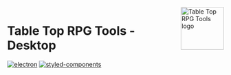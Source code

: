 <img src="https://github.com/GuiiMoraes/TableTopRpg-tools/blob/main/packages%2Fshared%2Fassets%2Flogo.svg" alt="Table Top RPG Tools logo" height="100px" align="right" />

# Table Top RPG Tools - Desktop

[![electron](https://img.shields.io/badge/electron-^16.13.1-blue?logo=Electron)](https://reactjs.org/)
[![styled-components](https://img.shields.io/badge/styled--components-%5E5.1.1-ff69b4?logo=styled-components)](https://styled-components.com/)
